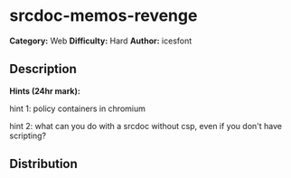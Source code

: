 # srcdoc-memos-revenge
**Category:** Web
**Difficulty:** Hard
**Author:** icesfont

## Description

**Hints (24hr mark):**

hint 1: policy containers in chromium

hint 2: what can you do with a srcdoc without csp, even if you don't have scripting?

## Distribution
